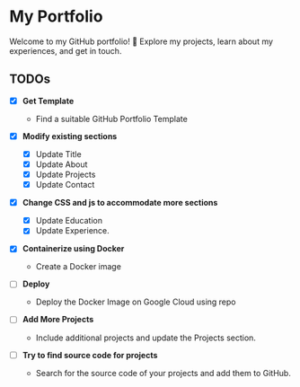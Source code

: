# My Portfolio

Welcome to my GitHub portfolio! 🚀 Explore my projects, learn about my experiences, and get in touch.

## TODOs

- [X] **Get Template**
  - Find a suitable GitHub Portfolio Template

- [X] **Modify existing sections**
  - [X] Update Title
  - [X] Update About
  - [X] Update Projects
  - [X] Update Contact

- [X] **Change CSS and js to accommodate more sections**
  - [X] Update Education
  - [X] Update Experience.

- [X] **Containerize using Docker**
  - Create a Docker image
- [ ] **Deploy**
  - Deploy the Docker Image on Google Cloud using repo

- [ ] **Add More Projects**
  - Include additional projects and update the Projects section.

- [ ] **Try to find source code for projects**
  - Search for the source code of your projects and add them to GitHub.
